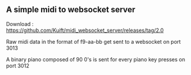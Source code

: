 ## A simple midi to websocket server

Download : https://github.com/Kuift/midi_websocket_server/releases/tag/2.0

Raw midi data in the format of f9-aa-bb get sent to a websocket on port 3013

A binary piano composed of 90 0's is sent for every piano key presses on port 3012
